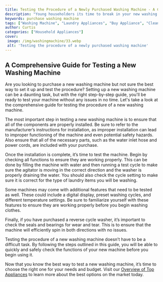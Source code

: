 ```yaml
---
title: Testing the Procedure of a Newly Purchased Washing Machine - A Comprehensive Guide
description: "Young householders its time to break in your new washing machine - find out what you need to know with this comprehensive guide Learn how to test the procedure and make sure your clothes are always coming out clean"
keywords: purchase washing machine
tags: ["Washing Machine", "Laundry Appliances", "Buy Appliance", "Clean Appliance"]
author: Curtis
categories: ["Household Appliances"]
cover: 
 image: /img/washingmachine/33.webp
 alt: 'Testing the procedure of a newly purchased washing machine'
---
```

## A Comprehensive Guide for Testing a New Washing Machine

Are you looking to purchase a new washing machine but not sure the best way to set it up and test the procedure? Setting up a new washing machine can be a daunting task, but with the right step-by-step guide, you'll be ready to test your machine without any issues in no time. Let's take a look at the comprehensive guide for testing the procedure of a new washing machine.

The most important step in testing a new washing machine is to ensure that all of the components are properly installed. Be sure to refer to the manufacturer’s instructions for installation, as improper installation can lead to improper functioning of the machine and even potential safety hazards. Also ensure that all of the necessary parts, such as the water inlet hose and power cords, are included with your purchase.

Once the installation is complete, it’s time to test the machine. Begin by checking all functions to ensure they are working properly. This can be done by filling the machine with water and then running a test cycle to make sure the agitator is moving in the correct direction and the washer is properly draining the water. You should also check the cycle setting to make sure it is correct for the type of laundry items you will be washing.

Some machines may come with additional features that need to be tested as well. These could include a digital display, preset washing cycles, and different temperature settings. Be sure to familiarize yourself with these features to ensure they are working properly before you begin washing clothes.

Finally, if you have purchased a reverse cycle washer, it’s important to check the seals and bearings for wear and tear. This is to ensure that the machine will efficiently spin in both directions with no issues.

Testing the procedure of a new washing machine doesn’t have to be a difficult task. By following the steps outlined in this guide, you will be able to quickly and safely check the functions of your new machine before you begin using it.

Now that you know the best way to test a new washing machine, it’s time to choose the right one for your needs and budget. Visit our [Overview of Top Appliances](./pages/appliance-overview) to learn more about the best options on the market today.
